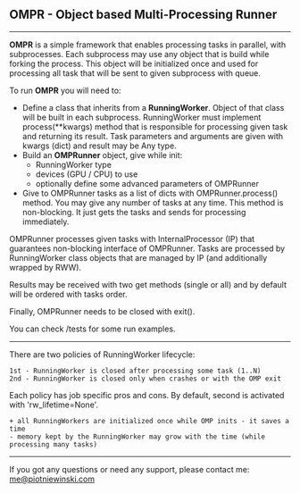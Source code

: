 ## OMPR - Object based Multi-Processing Runner

------------

**OMPR** is a simple framework that enables processing tasks in parallel, with subprocesses.
Each subprocess may use any object that is build while forking the process. This object will be initialized once
and used for processing all task that will be sent to given subprocess with queue.

To run **OMPR** you will need to:
- Define a class that inherits from a **RunningWorker**. Object of that class will be built in each subprocess.
RunningWorker must implement process(**kwargs) method that is responsible for processing given task and returning
its result. Task parameters and arguments are given with kwargs (dict) and result may be Any type.
- Build an **OMPRunner** object, give while init:
  - RunningWorker type
  - devices (GPU / CPU) to use
  - optionally define some advanced parameters of OMPRunner
- Give to OMPRunner tasks as a list of dicts with OMPRunner.process() method. You may give any number of tasks at
any time. This method is non-blocking. It just gets the tasks and sends for processing immediately.

OMPRunner processes given tasks with InternalProcessor (IP) that guarantees non-blocking interface of OMPRunner.
Tasks are processed by RunningWorker class objects that are managed by IP (and additionally wrapped by RWW).
  
Results may be received with two get methods (single or all) and by default will be ordered with tasks order.
    
Finally, OMPRunner needs to be closed with exit().

You can check /tests for some run examples.

------------

There are two policies of RunningWorker lifecycle:
    
    1st - RunningWorker is closed after processing some task (1..N)
    2nd - RunningWorker is closed only when crashes or with the OMP exit

Each policy has job specific pros and cons. By default, second is activated with 'rw_lifetime=None'.
    
    + all RunningWorkers are initialized once while OMP inits - it saves a time
    - memory kept by the RunningWorker may grow with the time (while processing many tasks)

------------

If you got any questions or need any support, please contact me:  me@piotniewinski.com
